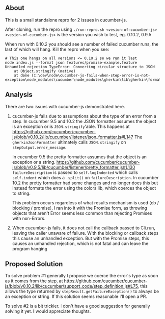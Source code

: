 ## About

This is a small standalone repro for 2 issues in cucumber-js.

After cloning, run the repro using `./run-repro.sh <vesion-of-cucumber-js>`
`<vesion-of-cucumber-js>` is the version you wish to test, eg. 0.10.2, 0.9.5

When run with 0.10.2 you should see a number of failed cucumber runs, the last
of which will hang. Kill the repro when you see:
```
# This one hangs on all versions <= 0.10.2 so we run it last
node index.js --format json features/promise-example.feature
Unhandled rejection TypeError: Converting circular structure to JSON
    at Object.stringify (native)
    at done (C:\dev\node\cucumber-js-fails-when-step-error-is-not-exception\node_modules\cucumber\node_modules\gherkin\lib\gherkin\formatter\json_formatter.js:7:23)
```

## Analysis

There are two issues with cucumber-js demonstrated here.

1.  cucumber-js fails due to assumptions about the type of an error from a step.
    In cucumber 9.5 and 10.2 the JSON formatter assumes the object is an exception or is `JSON.stringify`'able.
    This happens at https://github.com/cucumber/cucumber-js/blob/v0.10.2/lib/cucumber/listener/json_formatter.js#L147
    The `gherkinJsonFormatter` ultimately calls `JSON.stringify` on `stepOutput.error_message`.

    In cucumber 9.5 the pretty formatter assumes that the object is an exception or a string.
    https://github.com/cucumber/cucumber-js/blob/v0.9.5/lib/cucumber/listener/pretty_formatter.js#L130
    `failureDescription` is passed to `self.logIndented` which calls `self.indent` which does a `.split()`
    on `failureDescription`.
    In cucumber 10.2 the pretty formatter had some changes and no longer does this but instead formats
    the error using the colors lib, which coerces the object to string.

    This problem occurs regardless of what results mechanism is used (cb / blocking / promise).
    I ran into it with the Promise form, as throwing objects that aren't Error seems less common than
    rejecting Promises with non-Errors.

2.  When cucumber-js fails, it does not call the callback passed to Cli.run, leaving the caller unaware of failure.
    With the blocking or callback steps this cause an unhandled exception.
    But with the Promise steps, this causes an unhandled rejection, which is not fatal and can leave the program hanging.

## Proposed Solution

To solve problem #1 generally I propose we coerce the error's type as soon as it comes from the step,
at https://github.com/cucumber/cucumber-js/blob/v0.10.2/lib/cucumber/support_code/step_definition.js#L75,
this allows the type returned by `stepResult.getFailureException()` to always be an exception or string.
If this solution seems reasonable I'll open a PR.

To solve #2 is a bit trickier. I don't have a good suggestion for generally solving it yet. I would appreciate thoughts.





